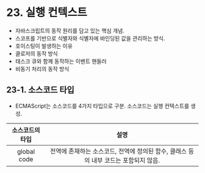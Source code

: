 # 23. 실행 컨텍스트

- 자바스크립트의 동작 원리를 담고 있는 핵심 개념.
- 스코프를 기반으로 식별자와 식별자에 바인딩된 값을 관리하는 방식.
- 호이스팅이 발생하는 이유
- 클로저의 동작 방식
- 태스크 큐와 함께 동작하는 이벤트 핸들러
- 비동기 처리의 동작 방식

## 23-1. 소스코드 타입

- ECMAScript는 소스코드를 4가지 타입으로 구분. 소스코드는 실행 컨텍스트를 생성.


| 소스코드의 타입 | 설명 |
|:-----------:|:------------------------------------------------------------:|
|global code|전역에 존재하는 소스코드, 전역에 정의된 함수, 클래스 등의 내부 코드는 포함되지 않음.|
